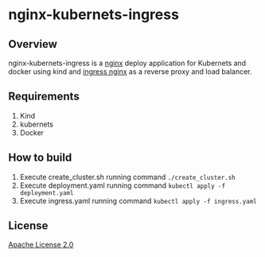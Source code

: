 # nginx-kubernets-ingress

## Overview
nginx-kubernets-ingress is a [nginx](https://www.nginx.org/) deploy application for Kubernets and docker using kind and [ingress nginx](https://github.com/kubernetes/ingress-nginx/) as a reverse proxy and load balancer.

## Requirements

1. Kind
2. kubernets
3. Docker

## How to build

1. Execute create_cluster.sh running command  `./create_cluster.sh`
2. Execute deployment.yaml running command  `kubectl apply -f deployment.yaml`
3. Execute ingress.yaml running command  `kubectl apply -f ingress.yaml`


## License

[Apache License 2.0](https://github.com/kubernetes/ingress-nginx/blob/main/LICENSE)

